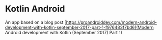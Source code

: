 # Kotlin Android
An app based on a blog post [https://proandroiddev.com/modern-android-development-with-kotlin-september-2017-part-1-f976483f7bd6](Modern Android development with Kotlin (September 2017) Part 1)
